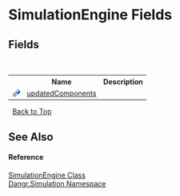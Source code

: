 # SimulationEngine Fields
 


## Fields
&nbsp;<table><tr><th></th><th>Name</th><th>Description</th></tr><tr><td>![Private field](media/privfield.gif "Private field")</td><td><a href="F_Dangr_Simulation_SimulationEngine_updatedComponents">updatedComponents</a></td><td /></tr></table>&nbsp;
<a href="#simulationengine-fields">Back to Top</a>

## See Also


#### Reference
<a href="T_Dangr_Simulation_SimulationEngine">SimulationEngine Class</a><br /><a href="N_Dangr_Simulation">Dangr.Simulation Namespace</a><br />